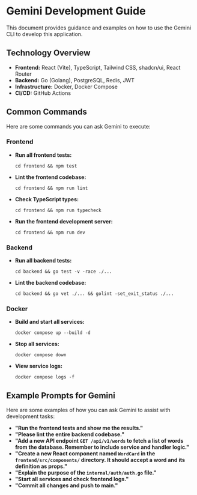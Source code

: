 # Gemini Development Guide

This document provides guidance and examples on how to use the Gemini CLI to develop this application.

## Technology Overview

- **Frontend:** React (Vite), TypeScript, Tailwind CSS, shadcn/ui, React Router
- **Backend:** Go (Golang), PostgreSQL, Redis, JWT
- **Infrastructure:** Docker, Docker Compose
- **CI/CD:** GitHub Actions

## Common Commands

Here are some commands you can ask Gemini to execute:

### Frontend

- **Run all frontend tests:**
  ```
  cd frontend && npm test
  ```
- **Lint the frontend codebase:**
  ```
  cd frontend && npm run lint
  ```
- **Check TypeScript types:**
    ```
  cd frontend && npm run typecheck
  ```
- **Run the frontend development server:**
  ```
  cd frontend && npm run dev
  ```

### Backend

- **Run all backend tests:**
  ```
  cd backend && go test -v -race ./...
  ```
- **Lint the backend codebase:**
  ```
  cd backend && go vet ./... && golint -set_exit_status ./...
  ```

### Docker

- **Build and start all services:**
  ```
  docker compose up --build -d
  ```
- **Stop all services:**
  ```
  docker compose down
  ```
- **View service logs:**
  ```
  docker compose logs -f
  ```

## Example Prompts for Gemini

Here are some examples of how you can ask Gemini to assist with development tasks:

- **"Run the frontend tests and show me the results."**
- **"Please lint the entire backend codebase."**
- **"Add a new API endpoint `GET /api/v1/words` to fetch a list of words from the database. Remember to include service and handler logic."**
- **"Create a new React component named `WordCard` in the `frontend/src/components/` directory. It should accept a word and its definition as props."**
- **"Explain the purpose of the `internal/auth/auth.go` file."**
- **"Start all services and check frontend logs."**
- **"Commit all changes and push to main."**
